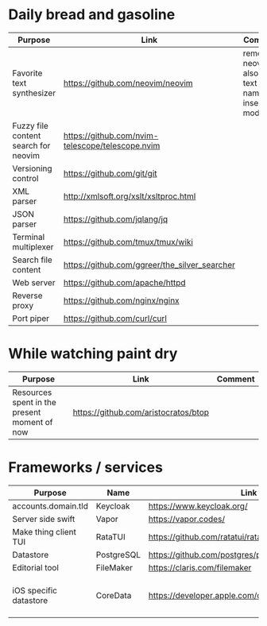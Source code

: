 # Daily bread and gasoline
| Purpose                              | Link                                             | Comment                                                   |
| ---                                  | ---                                              | ---                                                       |
| Favorite text synthesizer            | https://github.com/neovim/neovim                 | remember neovim also has a text editor named insert mode. |
| Fuzzy file content search for neovim | https://github.com/nvim-telescope/telescope.nvim |                                                           |
| Versioning control                   | https://github.com/git/git                       |                                                           |
| XML parser                           | http://xmlsoft.org/xslt/xsltproc.html            |                                                           |
| JSON parser                          | https://github.com/jqlang/jq                     |                                                           |
| Terminal multiplexer                 | https://github.com/tmux/tmux/wiki                |                                                           |
| Search file content                  | https://github.com/ggreer/the_silver_searcher    |                                                           |
| Web server                           | https://github.com/apache/httpd                  |                                                           |
| Reverse proxy                        | https://github.com/nginx/nginx                   |                                                           |
| Port piper                           | https://github.com/curl/curl                     |                                                           |

# While watching paint dry
| Purpose                                      | Link                                 | Comment |
| ---                                          | ---                                  | ---     |
| Resources spent in the present moment of now | https://github.com/aristocratos/btop |         |

# Frameworks / services
| Purpose                | Name       | Link                                               | Comment                    |
| ---                    | ---        | ---                                                | ---                        |
| accounts.domain.tld    | Keycloak   | https://www.keycloak.org/                          |                            |
| Server side swift      | Vapor      | https://vapor.codes/                               | CRUUx                      |
| Make thing client TUI  | RataTUI    | https://github.com/ratatui/ratatui/                | No more NCurses            |
| Datastore              | PostgreSQL | https://github.com/postgres/postgres               |                            |
| Editorial tool         | FileMaker  | https://claris.com/filemaker                       |                            |
| iOS specific datastore | CoreData   | https://developer.apple.com/documentation/coredata | This is SQLite with an ORM |
